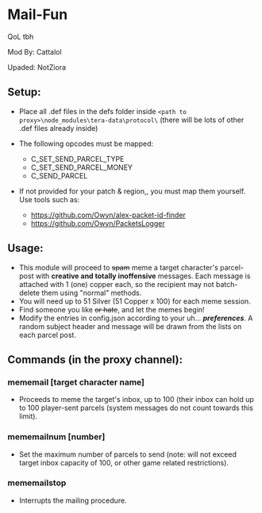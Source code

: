 # Mail-Fun

QoL tbh 

Mod By: Cattalol

Upaded: NotZiora

## Setup:
- Place all .def files in the defs folder inside `<path to proxy>\node_modules\tera-data\protocol\` (there will be lots of other .def files already inside)
- The following opcodes must be mapped:
  - C_SET_SEND_PARCEL_TYPE 
  - C_SET_SEND_PARCEL_MONEY 
  - C_SEND_PARCEL 

- If not provided for your patch & region,, you must map them yourself. Use tools such as:
  - https://github.com/Owyn/alex-packet-id-finder 
  - https://github.com/Owyn/PacketsLogger

## Usage:
- This module will proceed to ~~spam~~ meme a target character's parcel-post with **creative and totally inoffensive** messages. 
Each message is attached with 1 (one) copper each, so the recipient may not batch-delete them using "normal" methods.
- You will need up to 51 Silver (51 Copper x 100) for each meme session.
- Find someone you like ~~or hate~~, and let the memes begin!
- Modify the entries in config.json according to your uh... _**preferences**_. A random subject header and message will be drawn from the lists on each parcel post.

## Commands (in the proxy channel):
### mememail [target character name]
- Proceeds to meme the target's inbox, up to 100 (their inbox can hold up to 100 player-sent parcels (system messages do not count towards this limit).
### mememailnum [number]
- Set the maximum number of parcels to send (note: will not exceed target inbox capacity of 100, or other game related restrictions).
### mememailstop
- Interrupts the mailing procedure.
